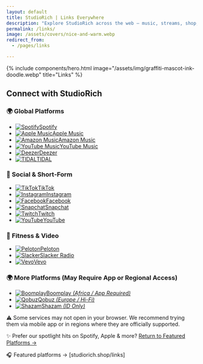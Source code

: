 ```yaml
---
layout: default
title: StudioRich | Links Everywhere
description: "Explore StudioRich across the web – music, streams, shop, and more in one place."
permalink: /links/
image: /assets/covers/nice-and-warm.webp
redirect_from:
  - /pages/links

---
```

{% include components/hero.html
image="/assets/img/graffiti-mascot-ink-doodle.webp"
title="Links" %}
<div class="container">



  <section class="link-hub">
<h2>Connect with StudioRich</h2>

<!-- 🌍 Global Platforms -->
<h3>🌍 Global Platforms</h3>
<ul class="link-list">
  <li><a href="https://open.spotify.com/artist/55NPQkvFCSFrE7eZuzlzqT" target="_blank"><img src="/assets/icons/spotify.svg" alt="Spotify"><span>Spotify</span></a></li>
  <li><a href="https://music.apple.com/us/artist/studiorich/1785907828" target="_blank"><img src="/assets/icons/musicnote.svg" alt="Apple Music"><span>Apple Music</span></a></li>
  <li><a href="https://music.amazon.co.uk/artists/B0DQR9S993/studiorich" target="_blank"><img src="/assets/icons/musicnote.svg" alt="Amazon Music"><span>Amazon Music</span></a></li>
  <li><a href="https://music.youtube.com/channel/UCvLh5_MPChww6fgXlsOG9qA" target="_blank"><img src="/assets/icons/musicnote.svg" alt="YouTube Music"><span>YouTube Music</span></a></li>
  <li><a href="https://www.deezer.com/us/artist/294319151" target="_blank"><img src="/assets/icons/musicnote.svg" alt="Deezer"><span>Deezer</span></a></li>
  <li><a href="https://tidal.com/browse/artist/studiorich" target="_blank"><img src="/assets/icons/musicnote.svg" alt="TIDAL"><span>TIDAL</span></a></li>
</ul>

<!-- 📱 Social & Short-Form -->
<h3>📱 Social & Short‑Form</h3>
<ul class="link-list">
  <li><a href="https://www.tiktok.com/@Studi.Rich" target="_blank"><img src="/assets/icons/tiktok.svg" alt="TikTok"><span>TikTok</span></a></li>
  <li><a href="https://www.instagram.com/_studiorich" target="_blank"><img src="/assets/icons/instagram.svg" alt="Instagram"><span>Instagram</span></a></li>
  <li><a href="https://www.facebook.com/StudioRichNYC/" target="_blank"><img src="/assets/icons/facebook.svg" alt="Facebook"><span>Facebook</span></a></li>
  <li><a href="https://www.snapchat.com/add/studiorich" target="_blank"><img src="/assets/icons/musicnote.svg" alt="Snapchat"><span>Snapchat</span></a></li>
  <li><a href="https://www.twitch.tv/studiorich" target="_blank"><img src="/assets/icons/twitch.svg" alt="Twitch"><span>Twitch</span></a></li>
  <li><a href="https://www.youtube.com/@Studio-Rich" target="_blank"><img src="/assets/icons/youtube.svg" alt="YouTube"><span>YouTube</span></a></li>
</ul>


<!-- 🧘 Fitness & Video -->
<h3>🧘 Fitness & Video</h3>
<ul class="link-list">
  <li><a href="https://www.peloton.com/music/artist/your-id" target="_blank"><img src="/assets/icons/musicnote.svg" alt="Peloton"><span>Peloton</span></a></li>
  <li><a href="https://www.slacker.com/artist/your-id" target="_blank"><img src="/assets/icons/musicnote.svg" alt="Slacker"><span>Slacker Radio</span></a></li>
  <li><a href="https://www.vevo.com/artist/your-id" target="_blank"><img src="/assets/icons/musicnote.svg" alt="Vevo"><span>Vevo</span></a></li>
</ul>


<h3>🌍 More Platforms (May Require App or Regional Access)</h3>
<ul class="link-list">
  <li><a href="https://www.boomplay.com/artist/your-id" target="_blank"><img src="/assets/icons/musicnote.svg" alt="Boomplay"><span>Boomplay <em>(Africa / App Required)</em></span></a></li>
  <li><a href="https://www.qobuz.com/artist/your-id" target="_blank"><img src="/assets/icons/musicnote.svg" alt="Qobuz"><span>Qobuz <em>(Europe / Hi-Fi)</em></span></a></li>
  <li><a href="https://www.shazam.com/artist/your-id" target="_blank"><img src="/assets/icons/musicnote.svg" alt="Shazam"><span>Shazam <em>(ID Only)</em></span></a></li>
</ul>

<p class="platform-note">⚠️ Some services may not open in your browser. We recommend trying them via mobile app or in regions where they are officially supported.</p>

<!-- 🔁 Return to Featured Platforms -->
<p>✨ Prefer our spotlight hits on Spotify, Apple & more? <a href="links">Return to Featured Platforms →</a></p>

  </section>



🎧 Featured platforms → [studiorich.shop/links]

